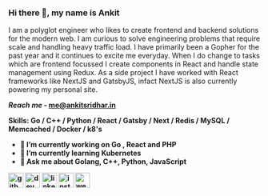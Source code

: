 
### Hi there 👋, my name is Ankit
I am a polyglot engineer who likes to create frontend and backend solutions for the modern web. I am curious to solve engineering problems that require scale and handling heavy traffic load. I have primarily been a Gopher for the past year and it continues to excite me everyday. When I do change to tasks which are frontend focussed I create components in React and handle state management using Redux. As a side project I have worked with React frameworks like NextJS and GatsbyJS, infact NextJS is also currently powering my personal site.

<b> <i>Reach me - </i><b> me@ankitsridhar.in

Skills: Go / C++ / Python / React / Gatsby / Next / Redis / MySQL / Memcached / Docker / k8's

- 🔭 I’m currently working on Go , React and PHP 
- 🌱 I’m currently learning Kubernetes
- 💬 Ask me about Golang, C++, Python, JavaScript 


[<img src='https://cdn.jsdelivr.net/npm/simple-icons@3.0.1/icons/github.svg' alt='github' height='30'>](https://github.com/ankitsridhar16)  [<img src='https://cdn.jsdelivr.net/npm/simple-icons@3.0.1/icons/dev-dot-to.svg' alt='dev' height='30'>](https://dev.to/dfizzbit)  [<img src='https://cdn.jsdelivr.net/npm/simple-icons@3.0.1/icons/linkedin.svg' alt='linkedin' height='30'>](https://www.linkedin.com/in/ankitsridhar/)  [<img src='https://cdn.jsdelivr.net/npm/simple-icons@3.0.1/icons/instagram.svg' alt='instagram' height='30'>](https://www.instagram.com/dfizzbit/)  [<img src='https://cdn.jsdelivr.net/npm/simple-icons@3.0.1/icons/icloud.svg' alt='website' height='30'>](https://www.ankitsridhar.in)  

